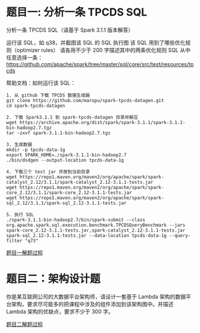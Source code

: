 # 题目一: 分析一条 TPCDS SQL
分析一条 TPCDS SQL（请基于 Spark 3.1.1 版本解答）

运行该 SQL，如 q38，并截图该 SQL 的 SQL 执行图
该 SQL 用到了哪些优化规则（optimizer rules）
请各用不少于 200 字描述其中的两条优化规则
SQL 从中任意选择一条：
https://github.com/apache/spark/tree/master/sql/core/src/test/resources/tpcds

帮助文档：如何运行该 SQL：
```
1. 从 github 下载 TPCDS 数据生成器
git clone https://github.com/maropu/spark-tpcds-datagen.git
cd spark-tpcds-datagen

2. 下载 Spark3.1.1 到 spark-tpcds-datagen 目录并解压
wget https://archive.apache.org/dist/spark/spark-3.1.1/spark-3.1.1-bin-hadoop2.7.tgz
tar -zxvf spark-3.1.1-bin-hadoop2.7.tgz

3. 生成数据
mkdir -p tpcds-data-1g
export SPARK_HOME=./spark-3.1.1-bin-hadoop2.7
./bin/dsdgen --output-location tpcds-data-1g

4. 下载三个 test jar 并放到当前目录
wget https://repo1.maven.org/maven2/org/apache/spark/spark-catalyst_2.12/3.1.1/spark-catalyst_2.12-3.1.1-tests.jar
wget https://repo1.maven.org/maven2/org/apache/spark/spark-core_2.12/3.1.1/spark-core_2.12-3.1.1-tests.jar
wget https://repo1.maven.org/maven2/org/apache/spark/spark-sql_2.12/3.1.1/spark-sql_2.12-3.1.1-tests.jar

5. 执行 SQL
./spark-3.1.1-bin-hadoop2.7/bin/spark-submit --class org.apache.spark.sql.execution.benchmark.TPCDSQueryBenchmark --jars spark-core_2.12-3.1.1-tests.jar,spark-catalyst_2.12-3.1.1-tests.jar spark-sql_2.12-3.1.1-tests.jar --data-location tpcds-data-1g --query-filter "q73"

```

[题目一解题过程](题目一解答过程.md)

# 题目二：架构设计题

你是某互联网公司的大数据平台架构师，请设计一套基于 Lambda 架构的数据平台架构，要求尽可能多的把课程中涉及的组件添加到该架构图中。并描述 Lambda 架构的优缺点，要求不少于 300 字。

[题目二解题过程](题目二解答过程.md)
